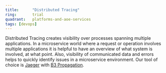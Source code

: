```yaml
---
title:      "Distributed Tracing"
ring:       trial
quadrant:   platforms-and-aoe-services
tags: [devops]
---
```


Distributed Tracing creates visibility over processes spanning multiple applications.
In a microservice world where a request or operation involves multiple applications it is helpful to have an overview of what system is involved, at what point.
Also, visibility of communicated data and errors helps to quickly identify issues in a microservice environment.
Our tool of choice is [Jaeger](/platforms-and-aoe-services/jaeger.html) with [B3 Propagation](https://github.com/openzipkin/b3-propagation).
